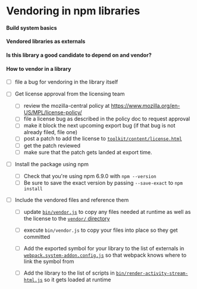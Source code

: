 # Vendoring in npm libraries

#### Build system basics

#### Vendored libraries as externals

#### Is this library a good candidate to depend on and vendor?

#### How to vendor in a library

- [ ] file a bug for vendoring in the library itself

- [ ] Get license approval from the licensing team

  - [ ] review the mozilla-central policy at
        https://www.mozilla.org/en-US/MPL/license-policy/
  - [ ] file a license bug as described in the policy doc to request approval
  - [ ] make it block the next upcoming export bug (if that bug is not already
        filed, file one)
  - [ ] post a patch to add the license to
        [ `toolkit/content/license.html` ](https://searchfox.org/mozilla-central/source/toolkit/content/license.html)
  - [ ] get the patch reviewed
  - [ ] make sure that the patch gets landed at export time.

- [ ] Install the package using npm

  - [ ] Check that you're using npm 6.9.0 with `npm --version`
  - [ ] Be sure to save the exact version by passing `--save-exact` to
        `npm install`

- [ ] Include the vendored files and reference them

  - [ ] update [`bin/vendor.js`](../../bin/vendor.js) to copy any files
        needed at runtime as well as the license to the [`vendor/`
        directory](../../vendor/)
  - [ ] execute `bin/vendor.js` to copy your files into place so they get committed
  - [ ] Add the exported symbol for your library to the list of externals in
        [`webpack.system-addon.config.js`](../../webpack.system-addon.config.js) so
        that webpack knows where to link the symbol from

  - [ ] Add the library to the list of scripts in
        [`bin/render-activity-stream-html.js`](../../bin/render-activity-stream.js)
        so it gets loaded at runtime
